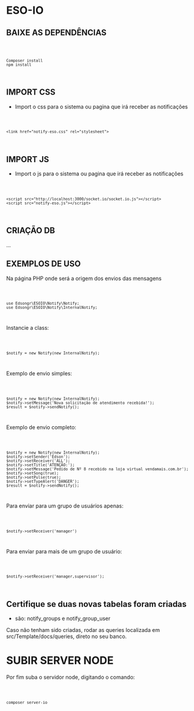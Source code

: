 # ESO-IO

## BAIXE AS DEPENDÊNCIAS 

<code>

    Composer install
    npm install
    
</code>


## IMPORT CSS 

 * Import o css para o sistema ou pagina que irá receber as notificações 


<code>

    <link href="notify-eso.css" rel="stylesheet">
    
</code>


## IMPORT JS 

 * Import o js para o sistema ou pagina que irá receber as notificações 

<code>

    <script src="http://localhost:3000/socket.io/socket.io.js"></script>
    <script src="notify-eso.js"></script>
    
</code>

## CRIAÇÃO DB
 ...


## EXEMPLOS DE USO 

Na página PHP onde será a origem dos envios das mensagens 


<code>

    use Edsongr\ESOIO\Notify\Notify;
    use Edsongr\ESOIO\Notify\InternalNotify;
    
</code>


Instancie a class:

<code>

    $notify = new Notify(new InternalNotify);
    
</code>


Exemplo de envio simples: 
 
<code>

    $notify = new Notify(new InternalNotify);
    $notify->setMessage('Nova solicitação de atendimento recebida!');
    $result = $notify->sendNotify();
    
</code>

Exemplo de envio completo: 
 
<code>

    $notify = new Notify(new InternalNotify);
    $notify->setSender('Edson');
    $notify->setReceiver('ALL');
    $notify->setTitle('ATENÇÃO:');
    $notify->setMessage('Pedido de Nº 8 recebido na loja virtual vendamais.com.br');
    $notify->setSong(true);
    $notify->setPulse(true);
    $notify->setTypeAlert('DANGER');
    $result = $notify->sendNotify();
    
</code>


Para enviar para um grupo de usuários apenas: 
 
<code>

    $notify->setReceiver('manager')
    
</code>


Para enviar para mais de um grupo de usuário:
 
<code>

    $notify->setReceiver('manager,supervisor');
    
</code>


## Certifique se duas novas tabelas foram criadas 

* são: notify_groups e notify_group_user

Caso não tenham sido criadas, rodar as queries localizada em src/Template/docs/queries, direto no seu banco.


# SUBIR SERVER NODE 

Por fim suba o servidor node, digitando o comando:


<code>

    composer server-io
    
</code>
